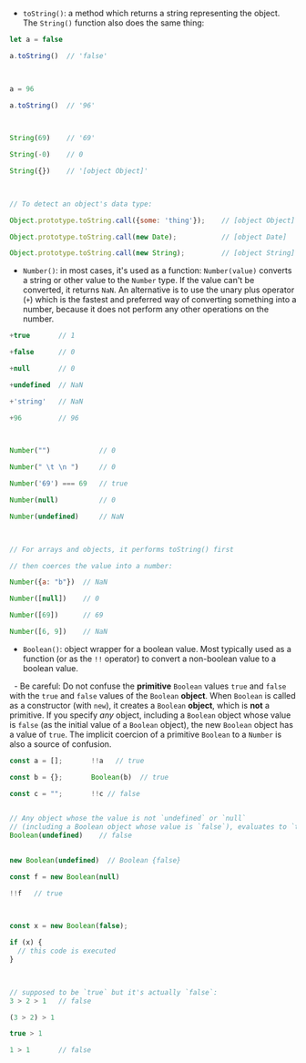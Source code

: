 - `toString()`: a method which returns a string representing the object. The `String()` function also does the same thing:

```javascript
let a = false

a.toString()  // 'false'

  

a = 96

a.toString()  // '96'

  

String(69)    // '69'

String(-0)    // 0

String({})    // '[object Object]'

  

// To detect an object's data type:

Object.prototype.toString.call({some: 'thing'});    // [object Object]

Object.prototype.toString.call(new Date);           // [object Date]

Object.prototype.toString.call(new String);         // [object String]

```


- `Number()`: in most cases, it's used as a function: `Number(value)` converts a string or other value to the `Number` type. If the value can't be converted, it returns `NaN`. An alternative is to use the unary plus operator (`+`) which is the fastest and preferred way of converting something into a number, because it does not perform any other operations on the number.

```javascript
+true       // 1

+false      // 0

+null       // 0

+undefined  // NaN

+'string'   // NaN

+96         // 96

  

Number("")            // 0

Number(" \t \n ")     // 0

Number('69') === 69   // true

Number(null)          // 0

Number(undefined)     // NaN

  

// For arrays and objects, it performs toString() first

// then coerces the value into a number:

Number({a: "b"})  // NaN

Number([null])    // 0

Number([69])      // 69

Number([6, 9])    // NaN
```


- `Boolean()`: object wrapper for a boolean value. Most typically used as a function (or as the `!!` operator) to convert a non-boolean value to a boolean value.

  - Be careful: Do not confuse the **primitive** `Boolean` values `true` and `false` with the `true` and `false` values of the `Boolean` **object**. When `Boolean` is called as a constructor (with `new`), it creates a `Boolean` **object**, which is **not** a primitive. If you specify *any* object, including a `Boolean` object whose value is `false` (as the initial value of a `Boolean` object), the new `Boolean` object has a value of `true`. The implicit coercion of a primitive `Boolean` to a `Number` is also a source of confusion.

```js
const a = [];       !!a   // true

const b = {};       Boolean(b)  // true

const c = "";       !!c // false

  
// Any object whose the value is not `undefined` or `null`
// (including a Boolean object whose value is `false`), evaluates to `true`:
Boolean(undefined)    // false

  
new Boolean(undefined)  // Boolean {false}

const f = new Boolean(null)

!!f   // true

  

const x = new Boolean(false);

if (x) {
  // this code is executed
}

  

// supposed to be `true` but it's actually `false`:
3 > 2 > 1   // false

(3 > 2) > 1  

true > 1    

1 > 1       // false  
```

